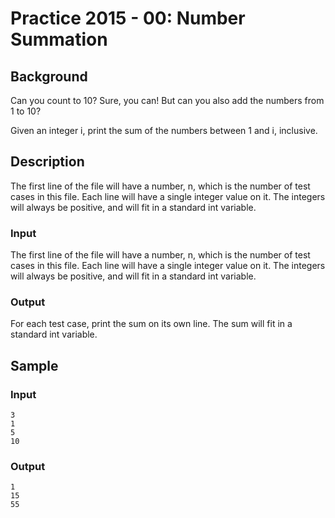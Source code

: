# Practice 2015 - 00: Number Summation

## Background
Can you count to 10? Sure, you can! But can you also add the numbers from
1 to 10?

Given an integer i, print the sum of the numbers between 1 and i, inclusive.

## Description
The first line of the file will have a number, n, which is the number of test
cases in this file. Each line will have a single integer value on it. The
integers will always be positive, and will fit in a standard int variable.

### Input
The first line of the file will have a number, n, which is the number of test
cases in this file. Each line will have a single integer value on it. The
integers will always be positive, and will fit in a standard int variable.

### Output
For each test case, print the sum on its own line. The sum will fit in a
standard int variable.

## Sample
### Input
```
3
1
5
10
```

### Output
```
1
15
55
```
